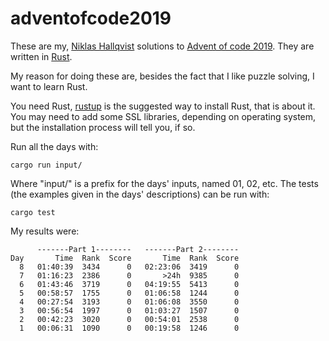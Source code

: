# adventofcode2019
These are my, [Niklas Hallqvist](https://github.com/niklasha) solutions to
[Advent of code 2019](https://adventofcode.com/2019).
They are written in [Rust](https://rust-lang.org).

My reason for doing these are, besides the fact that I like puzzle solving, I want to learn Rust.

You need Rust, [rustup](https://rustup.rs/) is the suggested way to install Rust, that is about it.  You may need to add some SSL libraries, depending on operating system, but the installation process will tell you, if so.

Run all the days with:
```
cargo run input/
```

Where "input/" is a prefix for the days' inputs, named 01, 02, etc.
The tests (the examples given in the days' descriptions) can be run with:
```
cargo test
```

My results were:
```
      -------Part 1--------   -------Part 2--------
Day       Time  Rank  Score       Time  Rank  Score
  8   01:40:39  3434      0   02:23:06  3419      0
  7   01:16:23  2386      0       >24h  9385      0
  6   01:43:46  3719      0   04:19:55  5413      0
  5   00:58:57  1755      0   01:06:58  1244      0
  4   00:27:54  3193      0   01:06:08  3550      0
  3   00:56:54  1997      0   01:03:27  1507      0
  2   00:42:23  3020      0   00:54:01  2538      0
  1   00:06:31  1090      0   00:19:58  1246      0
```
